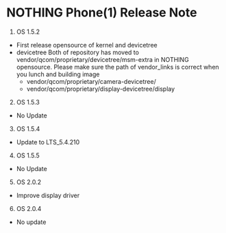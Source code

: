 # NOTHING Phone(1) Release Note
1. OS 1.5.2
  - First release opensource of kernel and devicetree
  - devicetree
     Both of repository has moved to vendor/qcom/proprietary/devicetree/msm-extra in NOTHING opensource.
     Please make sure the path of vendor_links is correct when you lunch and building image
      - vendor/qcom/proprietary/camera-devicetree/
      - vendor/qcom/proprietary/display-devicetree/display

2. OS 1.5.3
  - No Update

3. OS 1.5.4
  - Update to LTS_5.4.210

4. OS 1.5.5
  - No Update

5. OS 2.0.2
  - Improve display driver

6. OS 2.0.4
  - No update

